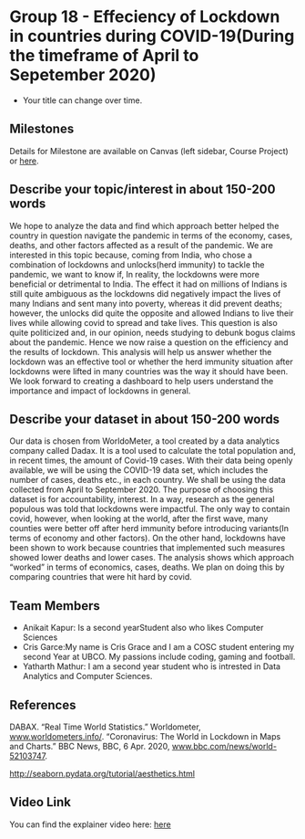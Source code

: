 # Group 18  - Effeciency of Lockdown in countries during COVID-19(During the timeframe of April to Sepetember 2020)

- Your title can change over time.

## Milestones

Details for Milestone are available on Canvas (left sidebar, Course Project) or [here](https://firas.moosvi.com/courses/data301/project/milestone01.html).

## Describe your topic/interest in about 150-200 words

We hope to analyze the data and find which approach better helped the country in question navigate the pandemic in terms of the economy, cases, deaths, and other factors affected as a result of the pandemic. We are interested in this topic because, coming from India, who chose a combination of lockdowns and unlocks(herd immunity) to tackle the pandemic, we want to know if, In reality, the lockdowns were more beneficial or detrimental to India. The effect it had on millions of Indians is still quite ambiguous as the lockdowns did negatively impact the lives of many Indians and sent many into poverty, whereas it did prevent deaths; however, the unlocks did quite the opposite and allowed Indians to live their lives while allowing covid to spread and take lives. This question is also quite politicized and, in our opinion, needs studying to debunk bogus claims about the pandemic. Hence we now raise a question on the efficiency and the results of lockdown. This analysis will help us answer whether the lockdown was an effective tool or whether the herd immunity situation after lockdowns were lifted in many countries was the way it should have been. We look forward to creating a dashboard to help users understand the importance and impact of lockdowns in general.

## Describe your dataset in about 150-200 words
Our data is chosen from WorldoMeter, a tool created by a data analytics company called Dadax. It is a tool used to calculate the total population and, in recent times, the amount of Covid-19 cases. With their data being openly available, we will be using the COVID-19 data set, which includes the number of cases, deaths etc., in each country. We shall be using the data collected from April to September 2020. The purpose of choosing this dataset is for accountability, interest. In a way, research as the general populous was told that lockdowns were impactful. The only way to contain covid, however, when looking at the world, after the first wave, many counties were better off after herd immunity before introducing variants(In terms of economy and other factors). On the other hand, lockdowns have been shown to work because countries that implemented such measures showed lower deaths and lower cases. The analysis shows which approach “worked” in terms of economics, cases, deaths. We plan on doing this by comparing countries that were hit hard by covid.

## Team Members

- Anikait Kapur: Is a second yearStudent also who likes Computer Sciences
- Cris Garce:My name is Cris Grace and I am a COSC student entering my second Year at UBCO. My passions include coding, gaming and football.
- Yatharth Mathur: I am a second year student who is intrested in Data Analytics and Computer Sciences. 

## References

DABAX. “Real Time World Statistics.” Worldometer, www.worldometers.info/. 
“Coronavirus: The World in Lockdown in Maps and Charts.” BBC News, BBC, 6 Apr. 2020, www.bbc.com/news/world-52103747. 

http://seaborn.pydata.org/tutorial/aesthetics.html

## Video Link

You can find the explainer video here: [here](https://www.youtube.com/watch?v=o4I3ZgyK9Dg&feature=youtu.be)
